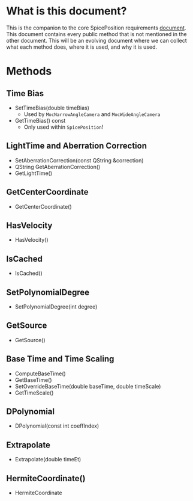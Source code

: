 # What is this document?
This is the companion to the core SpicePosition requirements [document](https://github.com/USGS-Astrogeology/ISIS3/wiki/SpicePosition-requirements). This document contains every public method that is not mentioned in the other document. This will be an evolving document where we can collect what each method does, where it is used, and why it is used.

# Methods

## Time Bias
* SetTimeBias(double timeBias)
    * Used by `MocNarrowAngleCamera` and `MocWideAngleCamera`
* GetTimeBias() const
    * Only used within `SpicePosition`! 

## LightTime and Aberration Correction
* SetAberrationCorrection(const QString &correction)
* QString GetAberrationCorrection()
* GetLightTime()

## GetCenterCoordinate
* GetCenterCoordinate()

## HasVelocity
* HasVelocity()

## IsCached
* IsCached()

## SetPolynomialDegree
* SetPolynomialDegree(int degree)

## GetSource
* GetSource()

## Base Time and Time Scaling
* ComputeBaseTime()
* GetBaseTime()
* SetOverrideBaseTime(double baseTime, double timeScale)
* GetTimeScale()

## DPolynomial
* DPolynomial(const int coeffIndex)

## Extrapolate
* Extrapolate(double timeEt)

## HermiteCoordinate()
* HermiteCoordinate